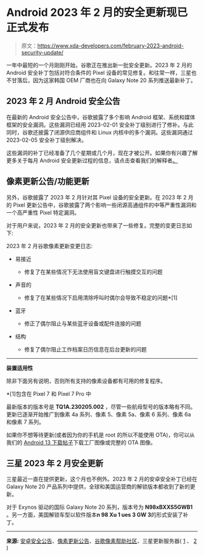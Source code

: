 # Android 2023 年 2 月的安全更新现已正式发布

> 原文：<https://www.xda-developers.com/february-2023-android-security-update/>

一年中最短的一个月刚刚开始，谷歌正在推出新一批安全更新。2023 年 2 月的 Android 安全补丁包括对符合条件的 Pixel 设备的常见修复。和往常一样，三星也不甘落后，因为这家韩国 OEM 厂商也在向 Galaxy Note 20 系列推送最新补丁。

## 2023 年 2 月 Android 安全公告

在最新的 Android 安全公告中，谷歌披露了多个影响 Android 框架、系统和媒体框架的安全漏洞。这些漏洞已经用 2023-02-01 安全补丁级别进行了修补。与此同时，谷歌还披露了闭源供应商组件和 Linux 内核中的多个漏洞。这些漏洞通过 2023-02-05 安全补丁级别解决。

这些漏洞的补丁已经准备了几个星期或几个月，现在才被公开。如果你有兴趣了解更多关于每月 Android 安全更新过程的信息，请点击查看我们的解释者[。](https://www.xda-developers.com/how-android-security-patch-updates-work/)

## 像素更新公告/功能更新

另外，谷歌披露了 2023 年 2 月针对其 Pixel 设备的安全更新。在 2023 年 2 月的 Pixel 更新公告中，谷歌披露了两个影响一些闭源高通组件的中等严重性漏洞和一个高严重性 Pixel 特定漏洞。

对于用户来说，2023 年 2 月的安全更新也带来了一些修复。完整的变更日志如下:

2023 年 2 月谷歌像素更新变更日志:

*   易接近
    *   修复了在某些情况下无法使用盲文键盘进行触摸交互的问题

*   声音的
    *   修复了在某些情况下启用清除呼叫时偶尔会导致不稳定的问题*[1]

*   蓝牙
    *   修正了偶尔阻止与某些蓝牙设备或配件连接的问题

*   结构
    *   修复了偶尔阻止工作档案日历信息在后台更新的问题

---------------------------------------------------------------

**装置适用性**

除非下面另有说明，否则所有支持的像素设备都有可用的修复程序。

*[1]包含在 Pixel 7 和 Pixel 7 Pro 中

最新版本的版本号是 **TQ1A.230205.002** ，尽管一些航母型号的版本略有不同。更新已逐渐开始推广到像素 4a 系列、像素 5、像素 5a、像素 6 系列、像素 6a 和像素 7 系列。

如果你不想等待更新(或者因为你的手机是 root 的所以不能使用 OTA)，你可以从我们的 [Android 13 下载帖子](https://www.xda-developers.com/how-to-download-android-13)下载工厂图像或完整的 OTA 图像。

## 三星 2023 年 2 月安全更新

三星最近一直在提供更新，这个月也不例外。2023 年 2 月的安卓安全补丁已经在 Galaxy Note 20 产品系列中提供，全球和美国运营商的解锁版本都收到了新的更新。

对于 Exynos 驱动的国际 Galaxy Note 20 系列，版本号为 **N98xBXXS5GWB1** 。另一方面，美国解锁车型以软件版本**n 98 Xu 1 ues 3 GW 3**的形式安装了补丁。

* * *

**来源:** [安卓安全公告](https://source.android.com/docs/security/bulletin/2023-02-01)、[像素更新公告](https://source.android.com/docs/security/bulletin/pixel/2023-02-01)、[谷歌像素帮助社区](https://support.google.com/pixelphone/thread/200738915/)、三星更新服务器( [1](https://doc.samsungmobile.com/SM-N981B/AUT/doc.html) 、 [2](https://doc.samsungmobile.com/SM-N986B/AUT/doc.html) )